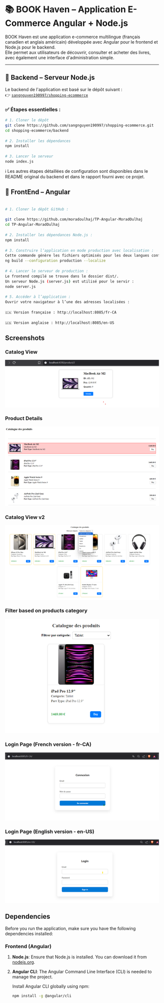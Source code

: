 # 📚 BOOK Haven – Application E-Commerce Angular + Node.js

BOOK Haven est une application e-commerce multilingue (français canadien et anglais américain) développée avec Angular pour le frontend et Node.js pour le backend.  
Elle permet aux utilisateurs de découvrir, consulter et acheter des livres, avec également une interface d'administration simple.

---

## 🔧 Backend – Serveur Node.js

Le backend de l'application est basé sur le dépôt suivant :  
👉 [`sangnguyen190997/shopping-ecommerce`](https://github.com/sangnguyen190997/shopping-ecommerce/tree/master/backend)

### ✅ Étapes essentielles :

```bash
# 1. Cloner le dépôt
git clone https://github.com/sangnguyen190997/shopping-ecommerce.git
cd shopping-ecommerce/backend

# 2. Installer les dépendances
npm install

# 3. Lancer le serveur
node index.js
```

ℹ️ Les autres étapes détaillées de configuration sont disponibles dans le README original du backend et dans le rapport fourni avec ce projet.

## 🔧 FrontEnd – Angular
```bash

# 1. Cloner le dépôt GitHub :

git clone https://github.com/moradoulhaj/TP-Angular-MoradOulhaj
cd TP-Angular-MoradOulhaj

# 2. Installer les dépendances Node.js :
npm install

# 3. Construire l’application en mode production avec localisation :
Cette commande génère les fichiers optimisés pour les deux langues configurées (fr-CA et en-US) :
ng build --configuration production --localize

# 4. Lancer le serveur de production :
Le frontend compilé se trouve dans le dossier dist/.
Un serveur Node.js (server.js) est utilisé pour le servir :
node server.js

# 5. Accéder à l’application :
Ouvrir votre navigateur à l’une des adresses localisées :

🇨🇦 Version française : http://localhost:8085/fr-CA

🇺🇸 Version anglaise : http://localhost:8085/en-US

```


## Screenshots

### Catalog View
![Catalog Screenshot](./screenshots/image.png)

### Product Details
![Product Details Screenshot](./screenshots/image2.png)
### Catalog View v2
![Catalog Screenshot](./screenshots/image3.png)

### Filter based on products category
![Catalog Screenshot](./screenshots/image4.png)

### Login Page (French version - fr-CA)
![Login Page French](./screenshots/image5.png)

### Login Page (English version - en-US)
![Login Page English](./screenshots/image6.png)




## Dependencies

Before you run the application, make sure you have the following dependencies installed:

### Frontend (Angular)

1. **Node.js**: Ensure that Node.js is installed. You can download it from [nodejs.org](https://nodejs.org/).

2. **Angular CLI**: The Angular Command Line Interface (CLI) is needed to manage the project.
   
   Install Angular CLI globally using npm:
   ```bash
   npm install -g @angular/cli
